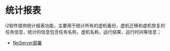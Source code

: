 # 统计报表

i2软件提供统计报表功能，主要用于统计所有的虚机备份，虚机迁移和虚机恢复的任务信息，统计的信息包含任务名称，虚机名称，运行结果，运行时间等信息；

* [NpServer部署](install_npsvr.md)

